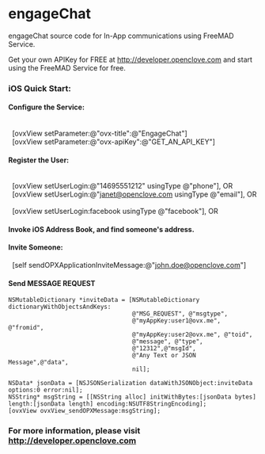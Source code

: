 engageChat
==========

engageChat source code for In-App communications using FreeMAD Service.

Get your own APIKey for FREE at http://developer.openclove.com and start using the FreeMAD Service for free.

### iOS Quick Start:

#### Configure the Service:
    
    [ovxView setParameter:@"ovx-title":@"EngageChat"]
    
    [ovxView setParameter:@"ovx-apiKey":@"GET_AN_API_KEY"]
    

#### Register the User:
    
    [ovxView setUserLogin:@"14695551212" usingType @"phone"], OR
    
    [ovxView setUserLogin:@"janet@openclove.com usingType @"email"], OR
    
    [ovxView setUserLogin:facebook usingType @"facebook"], OR
    

#### Invoke iOS Address Book, and find someone's address.

#### Invite Someone:

    [self sendOPXApplicationInviteMessage:@"john.doe@openclove.com"]

#### Send MESSAGE REQUEST

    NSMutableDictionary *inviteData = [NSMutableDictionary dictionaryWithObjectsAndKeys:
                                       @"MSG_REQUEST", @"msgtype",
                                       @"myAppKey:user1@ovx.me", @"fromid",
                                       @"myAppKey:user2@ovx.me", @"toid",
                                       @"message", @"type",
                                       @"12312",@"msgId",
                                       @"Any Text or JSON Message",@"data",
                                       nil];
    
    NSData* jsonData = [NSJSONSerialization dataWithJSONObject:inviteData options:0 error:nil];
    NSString* msgString = [[NSString alloc] initWithBytes:[jsonData bytes] length:[jsonData length] encoding:NSUTF8StringEncoding];
    [ovxView ovxView_sendOPXMessage:msgString];
    

### For more information, please visit http://developer.openclove.com

